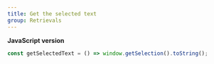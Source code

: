 ```yaml
---
title: Get the selected text
group: Retrievals
---
```


**JavaScript version**

```js
const getSelectedText = () => window.getSelection().toString();
```
